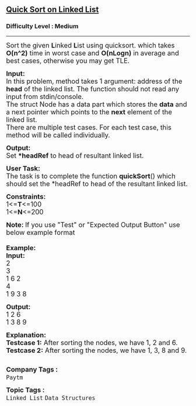 <h2><a href="https://practice.geeksforgeeks.org/problems/quick-sort-on-linked-list/1">Quick Sort on Linked List</a></h2><h3>Difficulty Level : Medium</h3><hr><div class="problems_problem_content__Xm_eO"><p><span style="font-size:18px">Sort the given <strong>L</strong>inked <strong>L</strong>ist using quicksort. which takes <strong>O(n^2)</strong> time in worst case and <strong>O(nLogn)</strong> in average and best cases, otherwise you may&nbsp;get TLE.</span></p>

<p><span style="font-size:18px"><strong>Input:</strong><br>
In this problem, method takes 1&nbsp;argument: address of the <strong>head</strong> of the linked list. The function should not read any input from stdin/console.<br>
The struct Node has a data part which stores the <strong>data</strong> and a next pointer which points to the <strong>next</strong> element of the linked list.<br>
There are multiple test cases. For each test case, this method will be called individually.</span></p>

<p><span style="font-size:18px"><strong>Output:</strong><br>
Set <strong>*headRef</strong> to head of resultant linked list.</span></p>

<p><span style="font-size:18px"><strong>User Task:</strong><br>
The task is to complete the function&nbsp;<strong>quickSort</strong>() which should set the *headRef to head of the resultant linked list.</span></p>

<p><span style="font-size:18px"><strong>Constraints:</strong><br>
1&lt;=<strong>T</strong>&lt;=100<br>
1&lt;=<strong>N</strong>&lt;=200</span></p>

<p><span style="font-size:18px"><strong>Note:&nbsp;</strong>If you use "Test" or "Expected Output Button" use below example format<br>
<br>
<strong>Example:<br>
Input:</strong><br>
2<br>
3<br>
1 6 2<br>
4<br>
1 9 3 8</span></p>

<p><span style="font-size:18px"><strong>Output:</strong><br>
1 2 6<br>
1 3 8 9</span></p>

<p><span style="font-size:18px"><strong>Explanation:<br>
Testcase 1:</strong> After sorting the nodes, we have 1, 2 and 6.<br>
<strong>Testcase 2:</strong> After sorting the nodes, we have 1, 3, 8 and 9.</span><br>
&nbsp;</p>
</div><p><span style=font-size:18px><strong>Company Tags : </strong><br><code>Paytm</code>&nbsp;<br><p><span style=font-size:18px><strong>Topic Tags : </strong><br><code>Linked List</code>&nbsp;<code>Data Structures</code>&nbsp;
